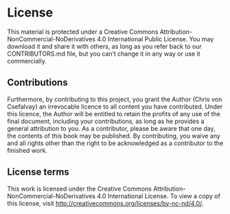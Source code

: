 # License

This material is protected under a Creative Commons Attribution-NonCommercial-NoDerivatives 4.0 International Public License. You may download it and share it with others, as long as you refer back to our CONTRIBUTORS.md file, but you can’t change it in any way or use it commercially.

## Contributions

Furthermore, by contributing to this project, you grant the Author (Chris von Csefalvay) an irrevocable licence to all content you have contributed. Under this licence, the Author will be entitled to retain the profits of any use of the final document, including your contributions, as long as he provides a general attribution to you. As a contributor, please be aware that one day, the contents of this book may be published. By contributing, you waive any and all rights other than the right to be acknowledged as a contributor to the finished work.

## License terms

This work is licensed under the Creative Commons Attribution-NonCommercial-NoDerivatives 4.0 International License. To view a copy of this license, visit http://creativecommons.org/licenses/by-nc-nd/4.0/.